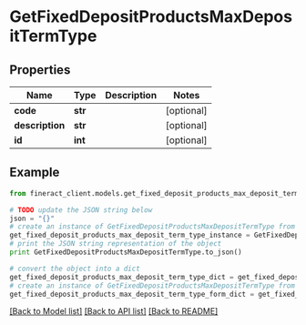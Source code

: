 # GetFixedDepositProductsMaxDepositTermType


## Properties

Name | Type | Description | Notes
------------ | ------------- | ------------- | -------------
**code** | **str** |  | [optional] 
**description** | **str** |  | [optional] 
**id** | **int** |  | [optional] 

## Example

```python
from fineract_client.models.get_fixed_deposit_products_max_deposit_term_type import GetFixedDepositProductsMaxDepositTermType

# TODO update the JSON string below
json = "{}"
# create an instance of GetFixedDepositProductsMaxDepositTermType from a JSON string
get_fixed_deposit_products_max_deposit_term_type_instance = GetFixedDepositProductsMaxDepositTermType.from_json(json)
# print the JSON string representation of the object
print GetFixedDepositProductsMaxDepositTermType.to_json()

# convert the object into a dict
get_fixed_deposit_products_max_deposit_term_type_dict = get_fixed_deposit_products_max_deposit_term_type_instance.to_dict()
# create an instance of GetFixedDepositProductsMaxDepositTermType from a dict
get_fixed_deposit_products_max_deposit_term_type_form_dict = get_fixed_deposit_products_max_deposit_term_type.from_dict(get_fixed_deposit_products_max_deposit_term_type_dict)
```
[[Back to Model list]](../README.md#documentation-for-models) [[Back to API list]](../README.md#documentation-for-api-endpoints) [[Back to README]](../README.md)


